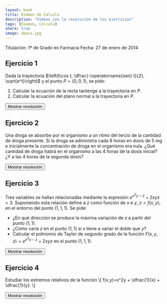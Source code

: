 ```yaml
---
layout: book
title: Exámen de Cálculo
description: "Vídeos con la resolución de los ejercicios"
tags: [Examen, Cálculo]
share: true
image: abaco.jpg
---
```


Titulación: 1º de Grado en Farmacia
Fecha: 27 de enero de 2014

## Ejercicio 1
Dada la trayectoria $\left(t\cos t, \dfrac{-\operatorname{sen} t}{2}, \sqrt{e^t}\right)$ y el punto $P=(0,0,1)$, se pide:

1. Calcular la ecuación de la recta tantenge a la trayectoria en $P$.
2. Calcular la ecuación del plano normal a la trayectoria en $P$.

<div><button class="resolution">Mostrar resolución</button></div>
<div id="resolution" class="center" style="display: none">
<iframe width="640" height="360" src="//www.youtube.com/embed/hYALWe474c0" frameborder="0" allowfullscreen></iframe>
</div>

## Ejercicio 2
Una droga se absorbe por el organismo a un ritmo del tercio de la cantidad de droga presente. Si la droga se administra cada 8 horas en dosis de 5 mg e inicialmente la concentración de droga en el organismo era nula. ¿Qué cantidad de droga habrá en el organismo a las 4 horas de la dosis inicial? ¿Y a las 4 horas de la segunda dosis?

<div><button class="resolution">Mostrar resolución</button></div>
<div id="resolution" class="center" style="display: none">
<iframe width="640" height="360" src="//www.youtube.com/embed/ngNv4c_shog" frameborder="0" allowfullscreen></iframe>
</div>

## Ejercicio 3
Tres variables se hallan relacionadas mediante la expresión $e^{x^2y-z}+2xyz=3$. Suponiendo esta relación define a $z$ como función de $x$ e $y$, $z=f(x,y)$, en el entorno del punto $(1,1,1)$. Se pide:

- ¿En qué dirección se produce la máxima variación de $z$ a partir del punto $(1,1)$.
- ¿Cómo varía $z$ en el punto $(1,1)$ si $x$ tiene a variar el doble que $y$?
- Calcular el polinomio de Taylor de segundo grado de la función $F(x,y,z)=e^{x^2y-z}+2xyz$ en el punto $(1,1,1)$.

<div><button class="resolution">Mostrar resolución</button></div>
<div id="resolution" class="center" style="display: none">
<iframe width="640" height="360" src="//www.youtube.com/embed/OP4fnsFNOTA" frameborder="0" allowfullscreen></iframe>
</div>

## Ejercicio 4
Estudiar los extremos relativos de la función
\\[
f(x,y)=x^2y + \dfrac{1}{x} + \dfrac{1}{y}.
\\]

<div><button class="resolution">Mostrar resolución</button></div>
<div id="resolution" class="center" style="display: none">
<iframe width="640" height="360" src="//www.youtube.com/embed/WAaHtBsSGaU" frameborder="0" allowfullscreen></iframe>
</div>
